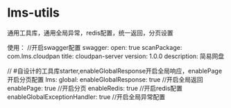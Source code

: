 # lms-utils
通用工具库，通用全局异常，redis配置，统一返回，分页设置

使用：
//开启swagger配置
swagger:
  open: true
  scanPackage: com.lms.cloudpan
  title: cloudpan-server
  version: 1.0.0
  description: 简易网盘
  
//
#自设计的工具库starter,enableGlobalResponse开启全局响应，enablePage开启分页配置
lms:
  global:
    enableGlobalResponse: true   //开启全局返回
    enablePage: true   //开启分页
    enableRedis: true  //开启redis配置
    enableGlobalExceptionHandler: true //开启全局异常配置
    
    
